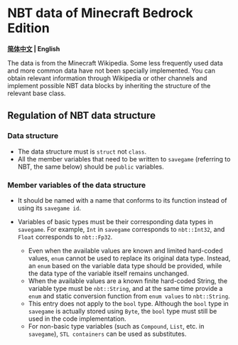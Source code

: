 # NBT data of Minecraft Bedrock Edition

**[简体中文](README.md) | English**

The data is from the Minecraft Wikipedia. Some less frequently used data and more common data have not been specially implemented. You can obtain relevant information through Wikipedia or other channels and implement possible NBT data blocks by inheriting the structure of the relevant base class.

## Regulation of NBT data structure

### Data structure

- The data structure must is `struct` not `class`.
- All the member variables that need to be written to `savegame` (referring to NBT, the same below) should be `public` variables.

### Member variables of the data structure

- It should be named with a name that conforms to its function instead of using its `savegame id`.
- Variables of basic types must be their corresponding data types in `savegame`. For example, `Int` in `savegame` corresponds to `nbt::Int32`, and `Float` corresponds to `nbt::Fp32`.

  - Even when the available values are known and limited hard-coded values, `enum` cannot be used to replace its original data type. Instead, an `enum` based on the variable data type should be provided, while the data type of the variable itself remains unchanged.
  - When the available values are a known finite hard-coded String, the variable type must be `nbt::String`, and at the same time provide a `enum` and static conversion function from `enum values` to `nbt::String`.
  - This entry does not apply to the `bool` type. Although the `bool` type in `savegame` is actually stored using `Byte`, the `bool` type must still be used in the code implementation.
  - For non-basic type variables (such as `Compound`, `List`, etc. in `savegame`), `STL containers` can be used as substitutes.
